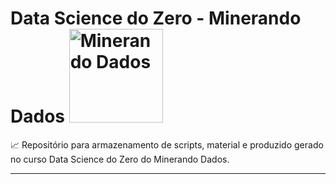 # Data Science do Zero - Minerando Dados <a  href="https://minerandodados.com.br/"> <img src="https://minerandodados.com.br/wp-content/uploads/2019/06/Rob%C3%B4-Minerador_metade-final-1.png" title="Minerando Dados" class="center" width="150">  </a>

:chart_with_upwards_trend:
 Repositório para armazenamento de scripts, material e produzido gerado no curso Data Science do Zero do Minerando Dados.
 
-------

